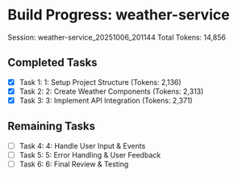 # Build Progress: weather-service
Session: weather-service_20251006_201144
Total Tokens: 14,856

## Completed Tasks
- [x] Task 1: 1: Setup Project Structure (Tokens: 2,136)
- [x] Task 2: 2: Create Weather Components (Tokens: 2,313)
- [x] Task 3: 3: Implement API Integration (Tokens: 2,371)

## Remaining Tasks
- [ ] Task 4: 4: Handle User Input & Events
- [ ] Task 5: 5: Error Handling & User Feedback
- [ ] Task 6: 6: Final Review & Testing
